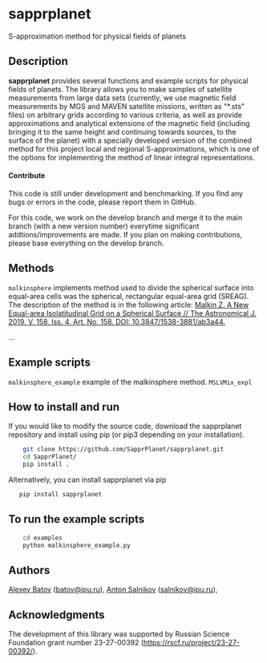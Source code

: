 # sapprplanet
S-approximation method for physical fields of planets

## Description

**sapprplanet** provides several functions and example scripts for physical fields of planets.
The library allows you to make samples of satellite measurements from large data sets (currently, we use magnetic field measurements by MGS and MAVEN satellite missions, written as "*.sts" files) on arbitrary grids according to various criteria, as well as provide approximations and analytical extensions of the magnetic field (including bringing it to the same height and continuing towards sources, to the surface of the planet) with a specially developed version of the combined method for this project local and regional S-approximations, which is one of the options for implementing the method of linear integral representations.

#### Contribute
This code is still under development and benchmarking. If you find any bugs or errors in the code, please report them in GitHub.

For this code, we work on the develop branch and merge it to the main branch (with a new version number) everytime significant addtions/improvements are made. If you plan on making contributions, please base everything on the develop branch.

## Methods
`malkinsphere` implements method used to divide the spherical surface into equal-area cells was the spherical, rectangular equal-area grid (SREAG).
The description of the method is in the following article: 
[Malkin Z. A New Equal-area Isolatitudinal Grid on a Spherical Surface // The Astronomical J. 2019. V. 158. Iss. 4. Art. No. 158. DOI: 10.3847/1538-3881/ab3a44.](https://doi.org/10.3847/1538-3881/ab3a44)

...

## Example scripts
`malkinsphere_example` example of the malkinsphere method.
`MSLVMix_expl` 

## How to install and run
If you would like to modify the source code, download the sapprplanet repository and install using pip (or pip3 depending on your installation).
```bash
    git clone https://github.com/SapprPlanet/sapprplanet.git
    cd SapprPlanet/
    pip install .
```
Alternatively, you can install sapprplanet via pip
```bash
   pip install sapprplanet
```

## To run the example scripts
```bash
    cd examples
    python malkinsphere_example.py
```

## Authors
[Alexey Batov](https://www.ipu.ru/node/82) (batov@ipu.ru),
[Anton Salnikov](https://www.ipu.ru/staff/salnikov) (salnikov@ipu.ru),

## Acknowledgments
The development of this library was supported by Russian Science Foundation grant number 23-27-00392 (https://rscf.ru/project/23-27-00392/).
